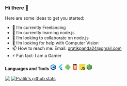### Hi there 👋

Here are some ideas to get you started:

- 🔭 I’m currently Freelancing
- 🌱 I’m currently learning node.js
- 👯 I’m looking to collaborate on node.js
- 🤔 I’m looking for help with Computer Vision
- 📫 How to reach me: Email: pratikpanda24@gmail.com
- ⚡ Fun fact: I am a Gamer

**Languages and Tools**
<code><img height="20" src="https://raw.githubusercontent.com/github/explore/80688e429a7d4ef2fca1e82350fe8e3517d3494d/topics/cpp/cpp.png"></code>
<code><img height="20" src="https://raw.githubusercontent.com/github/explore/80688e429a7d4ef2fca1e82350fe8e3517d3494d/topics/flutter/flutter.png"></code>
<code><img height="20" src="https://raw.githubusercontent.com/github/explore/80688e429a7d4ef2fca1e82350fe8e3517d3494d/topics/android/android.png"></code>
<code><img height="20" src="https://raw.githubusercontent.com/github/explore/80688e429a7d4ef2fca1e82350fe8e3517d3494d/topics/html/html.png"></code>
<code><img height="20" src="https://raw.githubusercontent.com/github/explore/80688e429a7d4ef2fca1e82350fe8e3517d3494d/topics/javascript/javascript.png"></code>
<code><img height="20" src="https://raw.githubusercontent.com/github/explore/80688e429a7d4ef2fca1e82350fe8e3517d3494d/topics/nodejs/nodejs.png"></code>

<a href="https://github.com/iampawan">
  <img align="center" src="https://github-readme-stats.vercel.app/api/top-langs/?username=Pratik2401&theme=dark&hide_langs_below=1" />
</a>
<a href="https://github.com/iampawan">
 <img align="center" src="https://github-readme-stats.vercel.app/api?username=Pratik2401&show_icons=true&theme=dracula&line_height=27" alt="Pratik's github stats"/>
</a>
